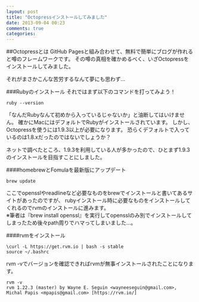 ```yaml
---
layout: post
title: "Octopressインストールしてみました"
date: 2013-09-04 00:23
comments: true
categories: 
---
```


##Octopressとは
GitHub Pagesと組み合わせて、無料で簡単にブログが作れると噂のフレームワークです。
その噂の真相を確かめるべく、いざOctopressをインストールしてみました。

それがまさかこんな苦労するなんて夢にも思わず…

###Rubyのインストール
それではまず以下のコマンドを打ってみよう！
```
ruby --version
```

「なんだRubyなんて初めから入っているじゃないか」と油断してはいけません。
確かにMacにはデフォルトでRubyがインストールされています。
しかし、Octopressを使うには1.9.3以上が必要になります。
恐らくデフォルトで入っているのは1.8.xだったのではないでしょうか？

ネットで調べたところ、1.9.3を利用している人が多かったので、ひとまず1.9.3のインストールを目指すことにしました。

####homebrewとFomulaを最新版にアップデート
```
brew update
```
ここでopensslやreadlineなど必要なものをbrewでインストールと書いてあるサイトがあったのですが、
rubyインストール時に必要なものをインストールしてくれるのでrvmのインストールに進みます。  
※筆者は『brew install openssl』を実行してopensslのみ別でインストールしてしまったため後々path周りでハマってしまいました…。

####rvmをインストール
```
\curl -L https://get.rvm.io | bash -s stable
source ~/.bashrc
```

rvm -vでバージョンを確認できればrvmが無事インストールされたことになります。
```
rvm -v
rvm 1.22.3 (master) by Wayne E. Seguin <wayneeseguin@gmail.com>, Michal Papis <mpapis@gmail.com> [https://rvm.io/]
```

